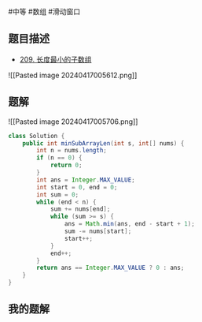 #中等 #数组 #滑动窗口 
## 题目描述

- [209. 长度最小的子数组](https://leetcode.cn/problems/minimum-size-subarray-sum/)

![[Pasted image 20240417005612.png]]
## 题解

![[Pasted image 20240417005706.png]]

```java
class Solution {
    public int minSubArrayLen(int s, int[] nums) {
        int n = nums.length;
        if (n == 0) {
            return 0;
        }
        int ans = Integer.MAX_VALUE;
        int start = 0, end = 0;
        int sum = 0;
        while (end < n) {
            sum += nums[end];
            while (sum >= s) {
                ans = Math.min(ans, end - start + 1);
                sum -= nums[start];
                start++;
            }
            end++;
        }
        return ans == Integer.MAX_VALUE ? 0 : ans;
    }
}
```

## 我的题解

```java

```
